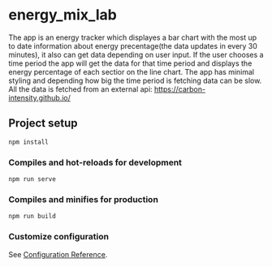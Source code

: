 # energy_mix_lab

The app is an energy tracker which displayes a bar chart with the most up to date information about energy precentage(the data updates in every 30 minutes), it also can get data depending on user input. If the user chooses a time period the app will get the data for that time period and displays the energy percentage of each sectior on the line chart. The app has minimal styling and depending how big the time period is fetching data can be slow. All the data is fetched from an external api: https://carbon-intensity.github.io/

## Project setup
```
npm install
```

### Compiles and hot-reloads for development
```
npm run serve
```

### Compiles and minifies for production
```
npm run build
```

### Customize configuration
See [Configuration Reference](https://cli.vuejs.org/config/).
